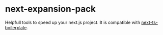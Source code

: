 # next-expansion-pack
Helpfull tools to speed up your next.js project. It is compatible with  [next-ts-boilerplate](https://github.com/fthozdemir/next-ts-boilerplate).
